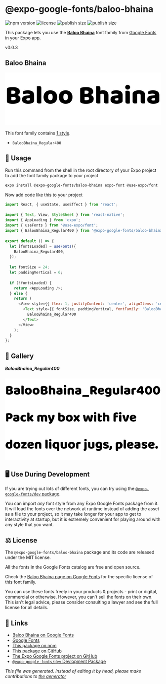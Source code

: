 # @expo-google-fonts/baloo-bhaina

![npm version](https://flat.badgen.net/npm/v/@expo-google-fonts/baloo-bhaina)
![license](https://flat.badgen.net/github/license/expo/google-fonts)
![publish size](https://flat.badgen.net/packagephobia/install/@expo-google-fonts/baloo-bhaina)
![publish size](https://flat.badgen.net/packagephobia/publish/@expo-google-fonts/baloo-bhaina)

This package lets you use the [**Baloo Bhaina**](https://fonts.google.com/specimen/Baloo+Bhaina) font family from [Google Fonts](https://fonts.google.com/) in your Expo app.

v0.0.3

## Baloo Bhaina

![Baloo Bhaina](./font-family.png)

This font family contains [1 style](#gallery).

- `BalooBhaina_Regular400`

## 🔡 Usage

Run this command from the shell in the root directory of your Expo project to add the font family package to your project
```sh
expo install @expo-google-fonts/baloo-bhaina expo-font @use-expo/font
```

Now add code like this to your project
```js
import React, { useState, useEffect } from 'react';

import { Text, View, StyleSheet } from 'react-native';
import { AppLoading } from 'expo';
import { useFonts } from '@use-expo/font';
import { BalooBhaina_Regular400 } from '@expo-google-fonts/baloo-bhaina';

export default () => {
  let [fontsLoaded] = useFonts({
    BalooBhaina_Regular400,
  });

  let fontSize = 24;
  let paddingVertical = 6;

  if (!fontsLoaded) {
    return <AppLoading />;
  } else {
    return (
      <View style={{ flex: 1, justifyContent: 'center', alignItems: 'center' }}>
        <Text style={{ fontSize, paddingVertical, fontFamily: 'BalooBhaina_Regular400' }}>
          BalooBhaina_Regular400
        </Text>
      </View>
    );
  }
};

```

## 📖 Gallery

##### BalooBhaina_Regular400
![BalooBhaina_Regular400](./86bbf2a9f2b3936c4b1907de7136a4ca0f71efacfe22b7a6fa1b8a8a81f86282.ttf.png)


## 🖥️ Use During Development

If you are trying out lots of different fonts, you can try using the [`@expo-google-fonts/dev` package](https://github.com/expo/google-fonts/tree/master/font-packages/dev#readme).

You can import *any* font style from any Expo Google Fonts package from it. It will load the fonts
over the network at runtime instead of adding the asset as a file to your project, so it may take longer
for your app to get to interactivity at startup, but it is extremely convenient
for playing around with any style that you want.

## ⚖️ License

The `@expo-google-fonts/baloo-bhaina` package and its code are released under the MIT license.

All the fonts in the Google Fonts catalog are free and open source.

Check the [Baloo Bhaina page on Google Fonts](https://fonts.google.com/specimen/Baloo+Bhaina) for the specific license of this font family.

You can use these fonts freely in your products & projects - print or digital, commercial or otherwise. However, you can't sell the fonts on their own. This isn't legal advice, please consider consulting a lawyer and see the full license for all details.

## 🔗 Links

- [Baloo Bhaina on Google Fonts](https://fonts.google.com/specimen/Baloo+Bhaina)
- [Google Fonts](https://fonts.google.com/)
- [This package on npm](https://www.npmjs.com/package/@expo-google-fonts/baloo-bhaina)
- [This package on GitHub](https://github.com/expo/google-fonts/tree/master/font-packages/baloo-bhaina)
- [The Expo Google Fonts project on GitHub](https://github.com/expo/google-fonts)
- [`@expo-google-fonts/dev` Devlopment Package](https://github.com/expo/google-fonts/tree/master/font-packages/dev)


*This file was generated. Instead of editing it by head, please make contributions to [the generator](https://github.com/expo/google-fonts/tree/master/packages/generator)*
